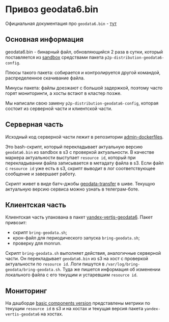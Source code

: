 # Привоз geodata6.bin

Официальная документация про `geodata6.bin` - [тут](https://wiki.yandex-team.ru/geotargeting/libgeobase/)

## Основная информация

geodata6.bin - бинарный файл, обновляющийся 2 раза в сутки, который поставляется из [sandbox](https://sandbox.yandex-team.ru/tasks?children=false&created=14_days&hidden=false&type=GEODATA6BIN_STABLE_BUILDER) средствами пакета `p2p-distribution-geodata6-config`.

Плюсы такого пакета: собирается и контролируется другой командой, распределенное скачивание файла.

Минусы пакета: файлы доезжают с большой задержкой, поэтому часто горят мониторинги, а хосты встают в кластер позже.

Мы написали свою замену `p2p-distribution-geodata6-config`, которая состоит из серверной части и клиентской части.

## Серверная часть

Исходный код серверной части лежит в репозитории [admin-dockerfiles](https://a.yandex-team.ru/arc_vcs/classifieds/infra/admin-dockerfiles/geodata-transfer).

Это bash-скрипт, который перекладывает актуальную версию `geodata6.bin` из sandbox в s3 с проверкой актуальности. В качестве маркера актуальности выступает `resource id`, который при перекладывании файла записывается в метадату файла в s3. Если файл с `resource id` уже есть в s3, скрипт выводит в лог соответствующее сообщение и завершает работу.

Скрипт живет в виде батч-джобы [geodata-transfer](https://a.yandex-team.ru/arc_vcs/classifieds/services/deploy/geodata-transfer.yml) в шиве. Текущую актуальную версию сервиса можно узнать в телеграм-боте.

## Клиентская часть

Клиентская часть упакована в пакет [yandex-vertis-geodata6](https://a.yandex-team.ru/arc_vcs/classifieds/infra/vertis-packages/yandex-vertis-geodata6). Пакет привозит:
* скрипт `bring-geodata.sh`;
* крон-файл для периодического запуска `bring-geodata.sh`;
* проверку для monrun.

Скрипт `bring-geodata.sh` выполняет действия, аналогичные серверной части. Он перекладывает `geodata6.bin` из s3 на хост с проверкой актуальности по `resource id`.
Логи пишутся в `/var/log/bring-geodata/bring-geodata.sh`. Туда же пишется информация об изменении локального файла с его текущим и устаревшим `resource id`.

## Мониторинг

На дашборде [basic components version](https://grafana.vertis.yandex-team.ru/d/BnBoBHMnk/basic-components-versions?orgId=1) представлены метрики по текущим `resource id` в s3 и на хостах и текущая версия пакета `yandex-vertis-geodata6` на хостах.
